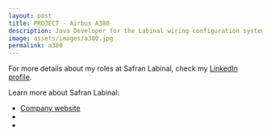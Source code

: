 ```yaml
---
layout: post
title: PROJECT - Airbus A380
description: Java Developer for the Labinal wiring configuration system
image: assets/images/a380.jpg
permalink: a380
---
```




For more details about my roles at Safran Labinal, check my <A href="https://www.linkedin.com/in/christophebenoist/">LinkedIn profile</A>.

Learn more about Safran Labinal:
- <a href="https://www.safran-electrical-power.com/">Company website</a>
- <a href=""></a>
- <a href=""></a>
